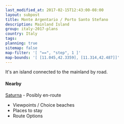 ```yaml
---
last_modified_at: 2017-02-15T12:43:00-08:00
layout: subpost
title: Monte Argentario / Porto Santo Stefano
description: Mainland Island
group: italy-2017-plans
country: Italy
tags: 
planning: true
sitemap: false
map-filter: '[ "==", "step", 1 ]'
map-bounds: '[ [11.045,42.3359], [11.314,42.487]]'
---
```


It's an island connected to the mainland by road.

#### Nearby

[Saturna](https://www.google.ca/maps/place/58014+Saturnia,+Province+of+Grosseto,+Italy/@42.6481246,11.5126778,3a,75y,349h,90t/data=!3m8!1e1!3m6!1s-XppOJV8TBsU%2FVz97GidCOBI%2FAAAAAAAAEjg%2Fl6HxEJI0MhsdTfZJj0Kt0r7Bj2mxpiSVwCJkC!2e4!3e11!6s%2F%2Flh4.googleusercontent.com%2F-XppOJV8TBsU%2FVz97GidCOBI%2FAAAAAAAAEjg%2Fl6HxEJI0MhsdTfZJj0Kt0r7Bj2mxpiSVwCJkC%2Fw234-h106-k-no-pi-2.9338646-ya314.5-ro-0-fo100%2F!7i9728!8i4860!4m5!3m4!1s0x1329035c5753a3a5:0xa082c9383c1e9f0!8m2!3d42.6632327!4d11.5042774!6m1!1e1) - Posibly en-route


- Viewpoints / Choice beaches
- Places to stay
- Route Options

